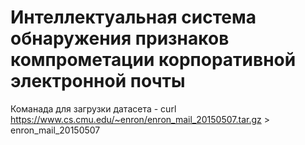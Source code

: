 # Интеллектуальная система обнаружения признаков компрометации корпоративной электронной почты

Команада для загрузки датасета - curl https://www.cs.cmu.edu/~enron/enron_mail_20150507.tar.gz > enron_mail_20150507
